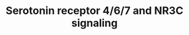 ---
annotations:
- type: Pathway Ontology
  value: serotonin signaling pathway
- type: Cell Type Ontology
  value: neuron
authors:
- Aruke
- Khanspers
- MaintBot
- AlexanderPico
- Thomas
- AllanKuchinsky
- Andra
- Egonw
- Eweitz
description: This pathway is courtesy of Ariadne Genomics Pathway Studio.  Proteins
  on this pathway have targeted assays available via the [https://assays.cancer.gov/available_assays?wp_id=WP734
  CPTAC Assay Portal]
last-edited: 2021-05-22
organisms:
- Homo sapiens
redirect_from:
- /index.php/Pathway:WP734
- /instance/WP734
schema-jsonld:
- '@context': https://schema.org/
  '@id': https://wikipathways.github.io/pathways/WP734.html
  '@type': Dataset
  creator:
    '@type': Organization
    name: WikiPathways
  description: This pathway is courtesy of Ariadne Genomics Pathway Studio.  Proteins
    on this pathway have targeted assays available via the [https://assays.cancer.gov/available_assays?wp_id=WP734
    CPTAC Assay Portal]
  keywords:
  - ATF1
  - GNAS
  - RPS6KA5
  - NR3C1
  - EGR1
  - BRAF
  - RPS6K
  - RAP1A
  - MAPKAPK2
  - CREB1
  - MAPK1
  - MAP2K2
  - MAP2K1
  - ELK1
  - PKA
  - Cyclic AMP
  - ADCY
  - HTR4
  - SRF
  - HTR7
  - HTR6
  - serotonin
  - ELK4
  - MAPK3
  license: CC0
  name: Serotonin receptor 4/6/7 and NR3C signaling
seo: CreativeWork
title: Serotonin receptor 4/6/7 and NR3C signaling
wpid: WP734
---